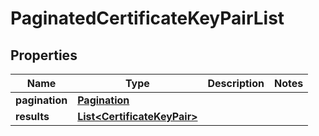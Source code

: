 

# PaginatedCertificateKeyPairList


## Properties

| Name | Type | Description | Notes |
|------------ | ------------- | ------------- | -------------|
|**pagination** | [**Pagination**](Pagination.md) |  |  |
|**results** | [**List&lt;CertificateKeyPair&gt;**](CertificateKeyPair.md) |  |  |



